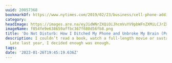 ```yaml
---
uuid: 20057368
bookmarkOf: https://www.nytimes.com/2019/02/23/business/cell-phone-addiction.html
category: 
headImage: https://images.are.na/eyJidWNrZXQiOiJhcmVuYV9pbWFnZXMiLCJrZXkiOiIyMDA1NzM2OC9vcmlnaW5hbF9mMDU0ZmU5ZTYzODY1OWFmZmJjMzY3ZjY4MGQ1NmZiOC5wbmciLCJlZGl0cyI6eyJyZXNpemUiOnsid2lkdGgiOjEyMDAsImhlaWdodCI6MTIwMCwiZml0IjoiaW5zaWRlIiwid2l0aG91dEVubGFyZ2VtZW50Ijp0cnVlfSwid2VicCI6eyJxdWFsaXR5Ijo5MH0sImpwZWciOnsicXVhbGl0eSI6OTB9LCJyb3RhdGUiOm51bGx9fQ==?bc=0
imageName: f054fe9e638659affbc367f680d56fb8.png
title: 'Do Not Disturb: How I Ditched My Phone and Unbroke My Brain (Published 2019)'
description: I couldn’t read a book, watch a full-length movie or sustain a long conversation.
  Late last year, I decided enough was enough.
tags: 
date: '2023-01-26T19:45:19.636Z'
---
```

